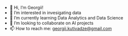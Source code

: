 - 👋 Hi, I’m Georgii!
- 👀 I’m interested in invesigating data
- 🌱 I’m currently learning Data Analytics and Data Science
- 💞️ I’m looking to collaborate on AI projects
- 📫 How to reach me: georgii.kutivadze@gmail.com
